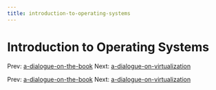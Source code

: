 ```yaml
---
title: introduction-to-operating-systems
---
```


# Introduction to Operating Systems

Prev:
[a-dialogue-on-the-book](a-dialogue-on-the-book.md)
Next:
[a-dialogue-on-virtualization](a-dialogue-on-virtualization.md)

Prev:
[a-dialogue-on-the-book](a-dialogue-on-the-book.md)
Next:
[a-dialogue-on-virtualization](a-dialogue-on-virtualization.md)
